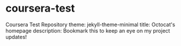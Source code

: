 # coursera-test
Coursera Test Repository
theme: jekyll-theme-minimal
title: Octocat's homepage
description: Bookmark this to keep an eye on my project updates!
